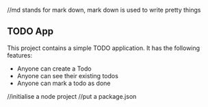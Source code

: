 //md stands for mark down, mark down is used to write pretty things
## TODO App
This project contains a simple TODO application.
It has the following features:
- Anyone can create a Todo
- Anyone can see their existing todos
- Anyone can mark a todo as done

//initialise a node project
//put a package.json 
